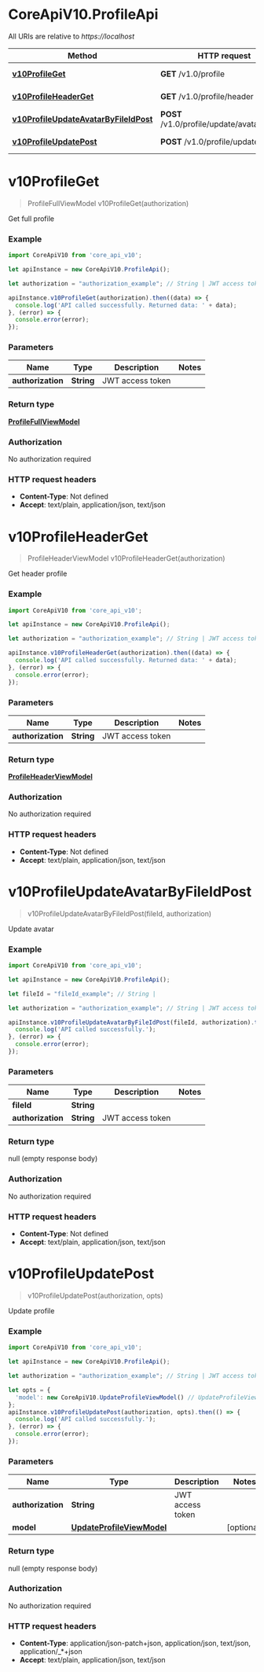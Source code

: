 # CoreApiV10.ProfileApi

All URIs are relative to *https://localhost*

Method | HTTP request | Description
------------- | ------------- | -------------
[**v10ProfileGet**](ProfileApi.md#v10ProfileGet) | **GET** /v1.0/profile | Get full profile
[**v10ProfileHeaderGet**](ProfileApi.md#v10ProfileHeaderGet) | **GET** /v1.0/profile/header | Get header profile
[**v10ProfileUpdateAvatarByFileIdPost**](ProfileApi.md#v10ProfileUpdateAvatarByFileIdPost) | **POST** /v1.0/profile/update/avatar/{fileId} | Update avatar
[**v10ProfileUpdatePost**](ProfileApi.md#v10ProfileUpdatePost) | **POST** /v1.0/profile/update | Update profile


<a name="v10ProfileGet"></a>
# **v10ProfileGet**
> ProfileFullViewModel v10ProfileGet(authorization)

Get full profile

### Example
```javascript
import CoreApiV10 from 'core_api_v10';

let apiInstance = new CoreApiV10.ProfileApi();

let authorization = "authorization_example"; // String | JWT access token

apiInstance.v10ProfileGet(authorization).then((data) => {
  console.log('API called successfully. Returned data: ' + data);
}, (error) => {
  console.error(error);
});

```

### Parameters

Name | Type | Description  | Notes
------------- | ------------- | ------------- | -------------
 **authorization** | **String**| JWT access token | 

### Return type

[**ProfileFullViewModel**](ProfileFullViewModel.md)

### Authorization

No authorization required

### HTTP request headers

 - **Content-Type**: Not defined
 - **Accept**: text/plain, application/json, text/json

<a name="v10ProfileHeaderGet"></a>
# **v10ProfileHeaderGet**
> ProfileHeaderViewModel v10ProfileHeaderGet(authorization)

Get header profile

### Example
```javascript
import CoreApiV10 from 'core_api_v10';

let apiInstance = new CoreApiV10.ProfileApi();

let authorization = "authorization_example"; // String | JWT access token

apiInstance.v10ProfileHeaderGet(authorization).then((data) => {
  console.log('API called successfully. Returned data: ' + data);
}, (error) => {
  console.error(error);
});

```

### Parameters

Name | Type | Description  | Notes
------------- | ------------- | ------------- | -------------
 **authorization** | **String**| JWT access token | 

### Return type

[**ProfileHeaderViewModel**](ProfileHeaderViewModel.md)

### Authorization

No authorization required

### HTTP request headers

 - **Content-Type**: Not defined
 - **Accept**: text/plain, application/json, text/json

<a name="v10ProfileUpdateAvatarByFileIdPost"></a>
# **v10ProfileUpdateAvatarByFileIdPost**
> v10ProfileUpdateAvatarByFileIdPost(fileId, authorization)

Update avatar

### Example
```javascript
import CoreApiV10 from 'core_api_v10';

let apiInstance = new CoreApiV10.ProfileApi();

let fileId = "fileId_example"; // String | 

let authorization = "authorization_example"; // String | JWT access token

apiInstance.v10ProfileUpdateAvatarByFileIdPost(fileId, authorization).then(() => {
  console.log('API called successfully.');
}, (error) => {
  console.error(error);
});

```

### Parameters

Name | Type | Description  | Notes
------------- | ------------- | ------------- | -------------
 **fileId** | **String**|  | 
 **authorization** | **String**| JWT access token | 

### Return type

null (empty response body)

### Authorization

No authorization required

### HTTP request headers

 - **Content-Type**: Not defined
 - **Accept**: text/plain, application/json, text/json

<a name="v10ProfileUpdatePost"></a>
# **v10ProfileUpdatePost**
> v10ProfileUpdatePost(authorization, opts)

Update profile

### Example
```javascript
import CoreApiV10 from 'core_api_v10';

let apiInstance = new CoreApiV10.ProfileApi();

let authorization = "authorization_example"; // String | JWT access token

let opts = { 
  'model': new CoreApiV10.UpdateProfileViewModel() // UpdateProfileViewModel | 
};
apiInstance.v10ProfileUpdatePost(authorization, opts).then(() => {
  console.log('API called successfully.');
}, (error) => {
  console.error(error);
});

```

### Parameters

Name | Type | Description  | Notes
------------- | ------------- | ------------- | -------------
 **authorization** | **String**| JWT access token | 
 **model** | [**UpdateProfileViewModel**](UpdateProfileViewModel.md)|  | [optional] 

### Return type

null (empty response body)

### Authorization

No authorization required

### HTTP request headers

 - **Content-Type**: application/json-patch+json, application/json, text/json, application/_*+json
 - **Accept**: text/plain, application/json, text/json

